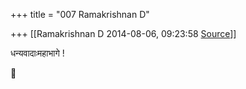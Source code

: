 +++
title = "007 Ramakrishnan D"

+++
[[Ramakrishnan D	2014-08-06, 09:23:58 [Source](https://groups.google.com/g/samskrita/c/ryNoLCKecys)]]



धन्यवादाःमहाभागे !



